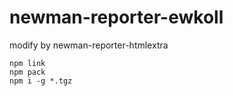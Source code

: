 # newman-reporter-ewkoll

modify by newman-reporter-htmlextra

```
npm link
npm pack
npm i -g *.tgz
```